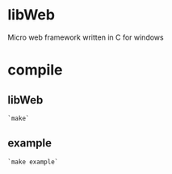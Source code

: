 # libWeb
Micro web framework written in C for windows

# compile
  ## libWeb
    `make`
  ## example
    `make example`


